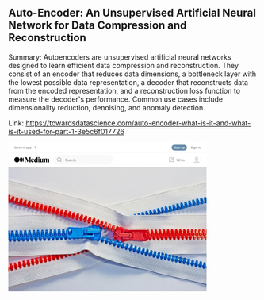 ## Auto-Encoder: An Unsupervised Artificial Neural Network for Data Compression and Reconstruction
Summary: Autoencoders are unsupervised artificial neural networks designed to learn efficient data compression and reconstruction. They consist of an encoder that reduces data dimensions, a bottleneck layer with the lowest possible data representation, a decoder that reconstructs data from the encoded representation, and a reconstruction loss function to measure the decoder's performance. Common use cases include dimensionality reduction, denoising, and anomaly detection.

Link: https://towardsdatascience.com/auto-encoder-what-is-it-and-what-is-it-used-for-part-1-3e5c6f017726

<img src="/img/def5524f-f63f-4ee1-a8b4-8553042b54b6.png" width="400" />
<br/><br/>

